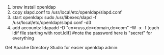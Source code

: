 1) brew install openldap
2) copy slapd.conf to /usr/local/etc/openldap/slapd.conf
3) start openldap: sudo /usr/libexec/slapd -f /usr/local/etc/openldap/slapd.conf -d3
4) add accounts: ldapadd -D "cn=russ,dc=domain,dc=com" -W -x -f [each ldif file starting with root.ldif] #note the password here is "secret" for everything

Get Apache Directory Studio for easier openldap admin

